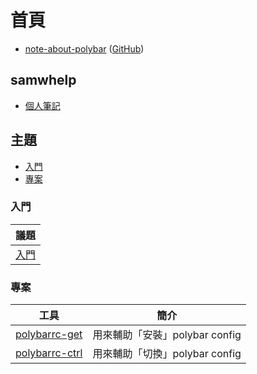 
# 首頁

* [note-about-polybar](https://samwhelp.github.io/note-about-polybar/) ([GitHub](https://github.com/samwhelp/note-about-polybar))


## samwhelp

* [個人筆記](https://samwhelp.github.io/book/)


## 主題

* [入門](#入門)
* [專案](#專案)


### 入門

| 議題 |
| --- |
| [入門](https://samwhelp.github.io/note-about-polybar/read/start.html) |


### 專案

| 工具 | 簡介 |
| --- | --- |
| [polybarrc-get](https://samwhelp.github.io/note-about-polybar/read/project/polybarrc-profile/polybarrc-get.html) | 用來輔助「安裝」polybar config |
| [polybarrc-ctrl](https://samwhelp.github.io/note-about-polybar/read/project/polybarrc-profile/polybarrc-ctrl.html) | 用來輔助「切換」polybar config |
